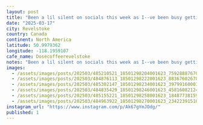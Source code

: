 ```yaml
---
layout: post
title: "Been a lil silent on socials this week as I--ve been busy getting after it, great stop on the #worldcoffeetour in revelstoke, @dosecoffeerevelstoke fantastic sammmiches, and it turns into a stellar I"
date: "2025-03-17"
city: Revelstoke
country: Canada
continent: North America
latitude: 50.9979362
longitude: -118.1959107
cafe_name: Dosecoffeerevelstoke
notes: "Been a lil silent on socials this week as I--ve been busy getting after it, great stop on the #worldcoffeetour in revelstoke, @dosecoffeerevelstoke fantastic sammmiches, and it turns into a stellar Italian spot at night."
images: 
  - /assets/images/posts/202503/485210521_18501298204001623_7592888767024126389_n_17925660777029027.jpg
  - /assets/images/posts/202503/484876113_18501298222001623_8836760267815364827_n_17994318083619558.jpg
  - /assets/images/posts/202503/485302147_18501298234001623_3979916000352302521_n_18485891326047123.jpg
  - /assets/images/posts/202503/484835429_18501298246001623_4581608212416843142_n_17883578769143457.jpg
  - /assets/images/posts/202503/485155221_18501298258001623_1848773815970121205_n_18079027345729413.jpg
  - /assets/images/posts/202503/484963922_18501298270001623_234223915109325872_n_18063326239789420.jpg
instagram_url: "https://www.instagram.com/p/Ak67gYmJOdg/"
published: 1
---
```

